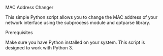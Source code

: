 MAC Address Changer

This simple Python script allows you to change the MAC address of your network interface using the subprocess module and optparse library.

Prerequisites

Make sure you have Python installed on your system. This script is designed to work with Python 3.